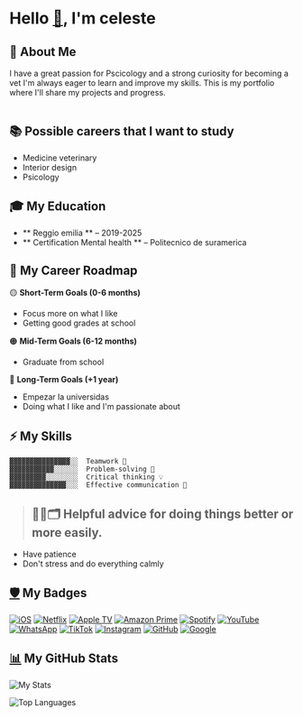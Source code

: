 # Hello [👋](https://patorjk.com/software/taag/#p=testall&f=Dancing%20Font&t=Ascii), I'm celeste
                                                                              
## 🚀 About Me
I have a great passion for Pscicology and a strong curiosity for becoming a vet
I'm always eager to learn and improve my skills. This is my portfolio where I'll share my projects and progress.  
‎
## 📚 Possible careers that I want to study
- Medicine veterinary
- Interior design
- Psicology

## 🎓 My Education

- ** Reggio emilia ** – 2019-2025 
- ** Certification Mental health ** – Politecnico de suramerica

## 🎯 My Career Roadmap  

🟡 **Short-Term Goals (0-6 months)**  
- Focus more on what I like
- Getting good grades at school

🟠 **Mid-Term Goals (6-12 months)**  
- Graduate from school

🔴 **Long-Term Goals (+1 year)**  
- Empezar la universidas
- Doing what I like and I'm passionate about


## ⚡ My Skills
```
▓▓▓▓▓▓▓▓▓▓▓▓▓▓▓░░  Teamwork 🤝 
▓▓▓▓▓▓▓▓▓▓▓░░░░░░  Problem-solving 🧩 
▓▓▓▓▓▓▓▓▓░░░░░░░░  Critical thinking 💡 
▓▓▓▓▓▓▓▓▓▓▓▓▓▓░░░  Effective communication 💬 
```

> ## 👌🏼🗂️ Helpful advice for doing things better or more easily.
- Have patience
- Don't stress and do everything calmly



## [🛡️](https://github.com/inttter/md-badges) My Badges

[![iOS][ios]](#)
[![Netflix][netflix]](#)
[![Apple TV][appletv]](#)
[![Amazon Prime][amazonprime]](#)
[![Spotify][spotify]](#)
[![YouTube][youtube]](#)
[![WhatsApp][whatsapp]](#)
[![TikTok][tiktok]](#)
[![Instagram][instagram]](#)
[![GitHub][github]](#)
[![Google][google]](#)


[ios]: https://img.shields.io/badge/iOS-000000?&logo=apple&logoColor=white "iOS"
[netflix]: https://img.shields.io/badge/Netflix-E50914?logo=netflix&logoColor=white "Netflix"
[appletv]: https://img.shields.io/badge/Apple%20TV-000000?logo=Apple%20TV&logoColor=white "Apple TV"
[amazonprime]: https://img.shields.io/badge/Amazon%20Prime-0F79AF?logo=amazonprime&logoColor=white "Amazon Prime"
[spotify]: https://img.shields.io/badge/Spotify-1ED760?logo=spotify&logoColor=white "Spotify"
[youtube]: https://img.shields.io/badge/YouTube-%23FF0000.svg?logo=YouTube&logoColor=white "YouTube"
[whatsapp]: https://img.shields.io/badge/WhatsApp-25D366?logo=whatsapp&logoColor=white "WhatsApp"
[tiktok]: https://img.shields.io/badge/TikTok-black?logo=tiktok&logoColor=white "TikTok"
[instagram]: https://img.shields.io/badge/Instagram-%23E4405F.svg?logo=Instagram&logoColor=white "Instagram"
[github]: https://img.shields.io/badge/GitHub-%23121011.svg?logo=github&logoColor=white "GitHub"
[google]: https://img.shields.io/badge/Google-4285F4?logo=google&logoColor=white "Google"


## [📊](https://github.com/anuraghazra/github-readme-stats/tree/master) My GitHub Stats

![My Stats](https://github-readme-stats.vercel.app/api?username=celestehdez123&show_icons=true&theme=default\&rank_icon=github)

![Top Languages](https://github-readme-stats.vercel.app/api/top-langs/?username=celestehdez123&layout=compact&theme=default)
